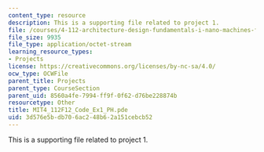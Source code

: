 ```yaml
---
content_type: resource
description: This is a supporting file related to project 1.
file: /courses/4-112-architecture-design-fundamentals-i-nano-machines-fall-2012/3d576e5bdb706ac248b62a151cebcb52_MIT4_112F12_Code_Ex1_PH.pde
file_size: 9935
file_type: application/octet-stream
learning_resource_types:
- Projects
license: https://creativecommons.org/licenses/by-nc-sa/4.0/
ocw_type: OCWFile
parent_title: Projects
parent_type: CourseSection
parent_uid: 8560a4fe-7994-ff9f-0f62-d76be228874b
resourcetype: Other
title: MIT4_112F12_Code_Ex1_PH.pde
uid: 3d576e5b-db70-6ac2-48b6-2a151cebcb52
---
```

This is a supporting file related to project 1.